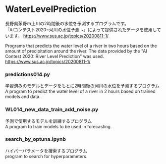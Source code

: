 <h1>WaterLevelPrediction</h1>

長野県茅野市上川の2時間後の水位を予測するプログラムです。<br>
「AIコンテスト2020~河川の水位予測 ~」によって提供されたデータを使用しています。
https://www.sus.ac.jp/topics/20200811-1/

Programs that predicts the water level of a river in two hours based on the amount of precipitation around the river.
The data provided by the "AI Contest 2020: River Level Prediction" was used.
https://www.sus.ac.jp/topics/20200811-1/


<h3>predictions014.py</h3>
学習済みのモデルとデータをもとに2時間後の河川の水位を予測するプログラム<br>
A program to predict the water level of a river in 2 hours based on trained models and data.

<h3>WL014_new_data_train_add_noise.py</h3>
予測で使用するモデルを訓練するプログラム<br>
A program to train models to be used in forecasting.

<h3>search_by_optuna.ipynb</h3>
ハイパーパラメータを捜索するプログラム<br>
program to search for hyperparameters.


